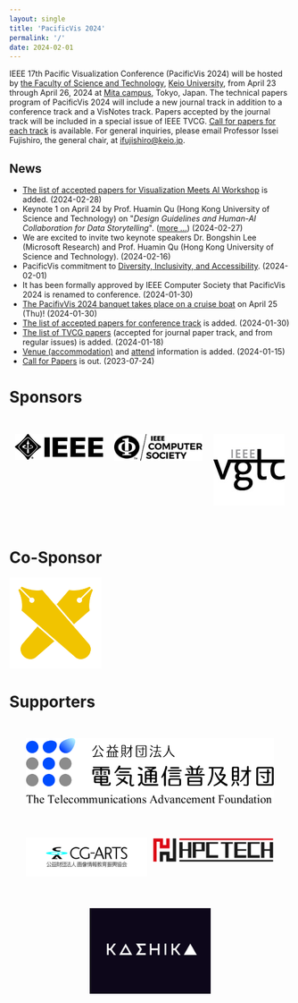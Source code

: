 ```yaml
---
layout: single
title: 'PacificVis 2024'
permalink: '/'
date: 2024-02-01
---
```


IEEE 17th Pacific Visualization Conference (PacificVis 2024) will be hosted by [the Faculty of Science and Technology](https://www.st.keio.ac.jp/en/),  [Keio University](https://www.keio.ac.jp/en/), from April 23 through April 26, 2024 at [Mita campus](https://www.keio.ac.jp/en/maps/mita.html), Tokyo, Japan. The technical papers program of PacificVis 2024 will include a new journal track in addition to a conference track and a VisNotes track. Papers accepted by the journal track will be included in a special issue of IEEE TVCG. [Call for papers for each track](/pvis2024/cfp/) is available. For general inquiries, please email Professor Issei Fujishiro, the general chair, at [ifujishiro@keio.jp](mailto:ifujishiro@keio.jp).

## News

- [The list of accepted papers for Visualization Meets AI Workshop](/pvis2024/papers/visxai/) is added. (2024-02-28)
- Keynote 1 on April 24 by Prof. Huamin Qu (Hong Kong University of Science and Technology) on "*Design Guidelines and Human-AI Collaboration for Data Storytelling*".  ([more ...](/pvis2024/program/keynote/#huamin_qu)) (2024-02-27)
- We are excited to invite two keynote speakers Dr. Bongshin Lee (Microsoft Research) and Prof. Huamin Qu (Hong Kong University of Science and Technology). (2024-02-16)
- PacificVis commitment to [Diversity, Inclusivity, and Accessibility](/pvis2024/attend/dia/). (2024-02-01)
- It has been formally approved by IEEE Computer Society that PacificVis 2024 is renamed to conference. (2024-01-30)
- [The PacifivVis 2024 banquet takes place on a cruise boat](/pvis2024/accepted/#banquet-april-25-thu) on April 25 (Thu)! (2024-01-30)
- [The list of accepted papers for conference track](/pvis2024/accepted/#papers-accepted-in-conference-track) is added. (2024-01-30)
- [The list of TVCG papers](/pvis2024/accepted/) (accepted for journal paper track, and from regular issues) is added. (2024-01-18)
- [Venue (accommodation)](/pvis2024/venue/) and [attend](/pvis2024/registration/) information is added. (2024-01-15)
- [Call for Papers](/pvis2024/cfp/) is out. (2023-07-24)

# Sponsors

<style>
.grid-container-sponsors {
  display: grid;
  grid-template-areas:
    'ieee ieee_cs vgtc';
  text-align: center;
  gap: 20px;
  padding: 10px;
}

.grid-container-sponsors > div {
  padding: 20px 0;
  font-size: 30px;
}
</style>

<div class="grid-container-sponsors">
<div><a href="https://www.ieee.org/"><img src="assets/images/sponsors/IEEE-logo.jpg"></a></div>
<div><a href="https://www.computer.org/"><img src="assets/images/sponsors/IEEE-CS_LogoTM-black.jpg"></a></div>
<div><a href="https://tc.computer.org/vgtc/"><img src="assets/images/sponsors/vgtclogo-128_128.jpg"></a></div>
</div>

# Co-Sponsor

<p><a href="https://www.keio.ac.jp/en/"><img width="33%" src="assets/images/sponsors/keio.png"></a></p>

# Supporters

<style>
.grid-container-supporters {
  display: grid;
  grid-template-areas:
    'none1 none1 taf taf taf taf none2 none2'
    'none1 none1 cgarts cgarts hpctech hpctech none2 none2'
    'none1 none1 none3 kashika kashika none4 none2 none2';
  text-align: center;
  gap: 10px;
  padding: 10px;
}

.taf { grid-area: taf; }
.cgarts { grid-area: cgarts; }
.hpctech { grid-area: hpctech; }
.kashika { grid-area: kashika; }

.grid-container-supporters > div {
  padding: 20px 0;
  font-size: 30px;
}
</style>

<div class="grid-container-supporters">
<div class="taf"><a href="https://www.taf.or.jp/"><img src="assets/images/supporters/taf.jpg"></a></div>

<div class="cgarts"><a href="https://www.cgarts.or.jp/"><img src="assets/images/supporters/cg-arts.jpg"></a></div>
<div class="hpctech"><a href="https://www.hpctech.co.jp/"><img src="assets/images/supporters/hpctech.jpg"></a></div>

<div class="kashika"><a href="https://kashika.co.jp/"><img src="assets/images/supporters/kashika.png"></a></div>
<div>

<!-- table align="center" border="0" cellpadding="0" cellspacing="0">
    <tr>
      <td width="33%" align="center">
         <a href="https://www.taf.or.jp/"><img src="assets/images/supporters/taf.jpg"></a>
      </td>
    </tr>
    <tr>
      <td width="33%">
         <a href="https://www.cgarts.or.jp/"><img src="assets/images/supporters/cg-arts.jpg"></a>
      </td>
      <td width="33%">
         <a href="https://www.hpctech.co.jp/"><img src="assets/images/supporters/hpctech.jpg"></a>
      </td>
    </tr>
    <tr>
      <td width="33%"></td>
      <td width="33%">
         <a href="https://kashika.co.jp/"><img src="assets/images/supporters/kashika.png"></a>
      </td>
      <td width="33%"></td>
    </tr>
</table -->